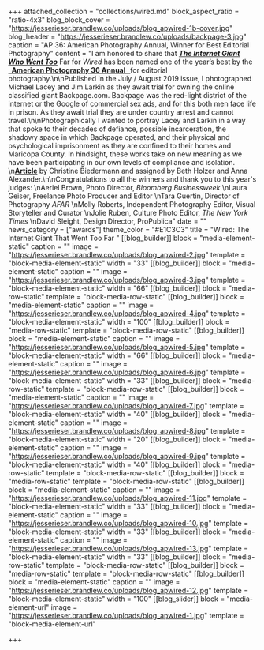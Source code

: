 +++
attached_collection = "collections/wired.md"
block_aspect_ratio = "ratio-4x3"
blog_block_cover = "https://jesserieser.brandlew.co/uploads/blog_apwired-1b-cover.jpg"
blog_header = "https://jesserieser.brandlew.co/uploads/backpage-3.jpg"
caption = "AP 36: American Photography Annual, Winner for Best Editorial Photography"
content = "I am honored to share that [**_The Internet Giant Who Went Too_**](https://jesserieser.com/collections/wired-magazine/ ) Far for _Wired_ has been named one of the year’s best by the [**_American Photography 36 Annual _**](https://www.ai-ap.com/slideshow/AP/36/?status=selected#267)for editorial photography.\n\nPublished in the July / August 2019 issue, I photographed Michael Lacey and Jim Larkin as they await trial for owning the online classified giant Backpage.com. Backpage was the red-light district of the internet or the Google of commercial sex ads, and for this both men face life in prison. As they await trial they are under country arrest and cannot travel.\n\nPhotographically I wanted to portray Lacey and Larkin in a way that spoke to their decades of defiance, possible incarceration, the shadowy space in which Backpage operated, and their physical and psychological imprisonment as they are confined to their homes and Maricopa County. In hindsight, these works take on new meaning as we have been participating in our own levels of compliance and isolation.  \n[**Article**](https://www.wired.com/story/inside-backpage-vicious-battle-feds/) by Christine Biedermann and assigned by Beth Holzer and Anna Alexander.\n\nCongratulations to all the winners and thank you to this year's judges:  \nAeriel Brown, Photo Director, _Bloomberg Businessweek_  \nLaura Geiser, Freelance Photo Producer and Editor  \nTara Guertin, Director of Photography _AFAR_  \nMolly Roberts, Independent Photography Editor, Visual Storyteller and Curator  \nJolie Ruben, Culture Photo Editor, _The New York Times_  \nDavid Sleight, Design Director, ProPublica"
date = ""
news_category = ["awards"]
theme_color = "#E1C3C3"
title = "Wired: The Internet Giant That Went Too Far "
[[blog_builder]]
block = "media-element-static"
caption = ""
image = "https://jesserieser.brandlew.co/uploads/blog_apwired-2.jpg"
template = "block-media-element-static"
width = "33"
[[blog_builder]]
block = "media-element-static"
caption = ""
image = "https://jesserieser.brandlew.co/uploads/blog_apwired-3.jpg"
template = "block-media-element-static"
width = "66"
[[blog_builder]]
block = "media-row-static"
template = "block-media-row-static"
[[blog_builder]]
block = "media-element-static"
caption = ""
image = "https://jesserieser.brandlew.co/uploads/blog_apwired-4.jpg"
template = "block-media-element-static"
width = "100"
[[blog_builder]]
block = "media-row-static"
template = "block-media-row-static"
[[blog_builder]]
block = "media-element-static"
caption = ""
image = "https://jesserieser.brandlew.co/uploads/blog_apwired-5.jpg"
template = "block-media-element-static"
width = "66"
[[blog_builder]]
block = "media-element-static"
caption = ""
image = "https://jesserieser.brandlew.co/uploads/blog_apwired-6.jpg"
template = "block-media-element-static"
width = "33"
[[blog_builder]]
block = "media-row-static"
template = "block-media-row-static"
[[blog_builder]]
block = "media-element-static"
caption = ""
image = "https://jesserieser.brandlew.co/uploads/blog_apwired-7.jpg"
template = "block-media-element-static"
width = "40"
[[blog_builder]]
block = "media-element-static"
caption = ""
image = "https://jesserieser.brandlew.co/uploads/blog_apwired-8.jpg"
template = "block-media-element-static"
width = "20"
[[blog_builder]]
block = "media-element-static"
caption = ""
image = "https://jesserieser.brandlew.co/uploads/blog_apwired-9.jpg"
template = "block-media-element-static"
width = "40"
[[blog_builder]]
block = "media-row-static"
template = "block-media-row-static"
[[blog_builder]]
block = "media-row-static"
template = "block-media-row-static"
[[blog_builder]]
block = "media-element-static"
caption = ""
image = "https://jesserieser.brandlew.co/uploads/blog_apwired-11.jpg"
template = "block-media-element-static"
width = "33"
[[blog_builder]]
block = "media-element-static"
caption = ""
image = "https://jesserieser.brandlew.co/uploads/blog_apwired-10.jpg"
template = "block-media-element-static"
width = "33"
[[blog_builder]]
block = "media-element-static"
caption = ""
image = "https://jesserieser.brandlew.co/uploads/blog_apwired-13.jpg"
template = "block-media-element-static"
width = "33"
[[blog_builder]]
block = "media-row-static"
template = "block-media-row-static"
[[blog_builder]]
block = "media-row-static"
template = "block-media-row-static"
[[blog_builder]]
block = "media-element-static"
caption = ""
image = "https://jesserieser.brandlew.co/uploads/blog_apwired-12.jpg"
template = "block-media-element-static"
width = "100"
[[blog_slider]]
block = "media-element-url"
image = "https://jesserieser.brandlew.co/uploads/blog_apwired-1.jpg"
template = "block-media-element-url"

+++
